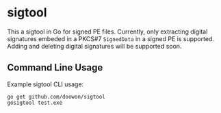 # sigtool
This a sigtool in Go for signed PE files.
Currently, only extracting digital signatures embeded in a PKCS#7 `SignedData` in a signed PE is supported.
Adding and deleting digital signatures will be supported soon.


## Command Line Usage
Example sigtool CLI usage:

	go get github.com/doowon/sigtool
	gosigtool test.exe
